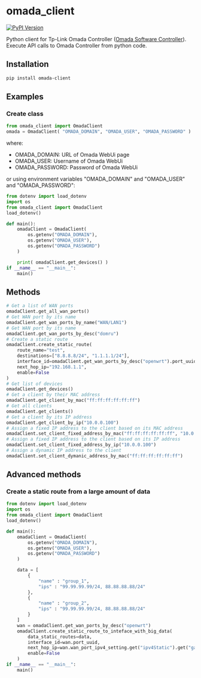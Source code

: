 # omada_client
[![PyPI Version](https://img.shields.io/pypi/v/omada-client)](https://pypi.org/project/omada-client)

Python client for Tp-Link Omada Controller ([Omada Software Controller](https://www.tp-link.com/business-networking/omada-sdn-controller/omada-software-controller/)).
Execute API calls to Omada Controller from python code.

## Installation
```bash
pip install omada-client
```

## Examples
### Create class
```python
from omada_client import OmadaClient
omada = OmadaClient( "OMADA_DOMAIN", "OMADA_USER", "OMADA_PASSWORD" )
```
where:
- OMADA_DOMAIN: URL of Omada WebUi page
- OMADA_USER: Username of Omada WebUi
- OMADA_PASSWORD: Password of Omada WebUi

or using environment variables "OMADA_DOMAIN" and "OMADA_USER" and "OMADA_PASSWORD":
```python
from dotenv import load_dotenv
import os
from omada_client import OmadaClient
load_dotenv()

def main():
    omadaClient = OmadaClient( 
        os.getenv("OMADA_DOMAIN"), 
        os.getenv("OMADA_USER"), 
        os.getenv("OMADA_PASSWORD")
    )

    print( omadaClient.get_devices() )
if __name__ == "__main__":
    main() 
```

## Methods
```python
# Get a list of WAN ports
omadaClient.get_all_wan_ports()
# Get WAN port by its name
omadaClient.get_wan_ports_by_name("WAN/LAN1")
# Get WAN port by its name
omadaClient.get_wan_ports_by_desc("domru")
# Create a static route
omadaClient.create_static_route(
    route_name="test",
    destinations=["8.8.8.8/24", "1.1.1.1/24"],
    interface_id=omadaClient.get_wan_ports_by_desc("openwrt").port_uuid,
    next_hop_ip="192.168.1.1",
    enable=False
)
# Get list of devices
omadaClient.get_devices()
# Get a client by their MAC address
omadaClient.get_client_by_mac("ff:ff:ff:ff:ff:ff")
# Get all clients
omadaClient.get_clients()
# Get a client by its IP address
omadaClient.get_client_by_ip("10.0.0.100")
# Assign a fixed IP address to the client based on its MAC address
omadaClient.set_client_fixed_address_by_mac("ff:ff:ff:ff:ff:ff", "10.0.0.100")
# Assign a fixed IP address to the client based on its IP address
omadaClient.set_client_fixed_address_by_ip("10.0.0.100")
# Assign a dynamic IP address to the client
omadaClient.set_client_dymanic_address_by_mac("ff:ff:ff:ff:ff:ff")
```

## Advanced methods
### Create a static route from a large amount of data
```python
from dotenv import load_dotenv
import os
from omada_client import OmadaClient
load_dotenv()

def main():
    omadaClient = OmadaClient( 
        os.getenv("OMADA_DOMAIN"), 
        os.getenv("OMADA_USER"), 
        os.getenv("OMADA_PASSWORD")
    )

    data = [
        {
            "name" : "group_1",
            "ips" : "99.99.99.99/24, 88.88.88.88/24"
        },
        {
            "name" : "group_2",
            "ips" : "99.99.99.99/24, 88.88.88.88/24"
        }
    ]
    wan = omadaClient.get_wan_ports_by_desc("openwrt")
    omadaClient.create_static_route_to_inteface_with_big_data(
        data_static_routes=data,
        interface_id=wan.port_uuid,
        next_hop_ip=wan.wan_port_ipv4_setting.get("ipv4Static").get("gateway"),
        enable=False
    )
if __name__ == "__main__":
    main() 
```